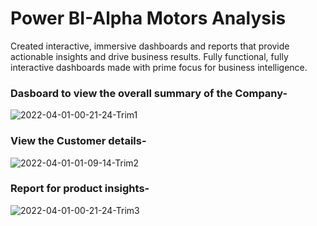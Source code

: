 # Power BI-Alpha Motors Analysis

Created interactive, immersive dashboards and reports that provide actionable insights and drive business results. Fully functional, fully interactive dashboards made with prime focus for business intelligence.

### Dasboard to view the overall summary of the Company-

![2022-04-01-00-21-24-Trim1](https://user-images.githubusercontent.com/67741034/161137466-f49f2506-716e-46fc-a9a9-525368ddb89d.gif)
### View the Customer details-
![2022-04-01-01-09-14-Trim2](https://user-images.githubusercontent.com/67741034/161137483-3310da4f-17df-4e2e-b14b-06fa75ed1f39.gif)

### Report for product insights-
![2022-04-01-00-21-24-Trim3](https://user-images.githubusercontent.com/67741034/161137517-f005ec48-476c-43bb-a532-6b054362a7c2.gif)
